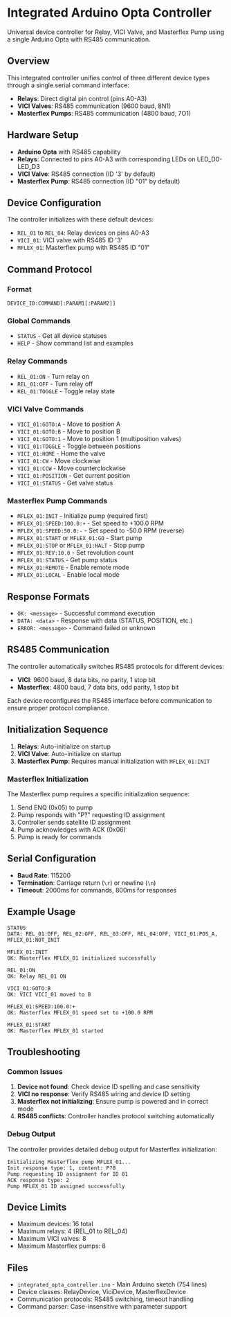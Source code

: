 # Integrated Arduino Opta Controller

Universal device controller for Relay, VICI Valve, and Masterflex Pump using a single Arduino Opta with RS485 communication.

## Overview

This integrated controller unifies control of three different device types through a single serial command interface:
- **Relays**: Direct digital pin control (pins A0-A3)
- **VICI Valves**: RS485 communication (9600 baud, 8N1)  
- **Masterflex Pumps**: RS485 communication (4800 baud, 7O1)

## Hardware Setup

- **Arduino Opta** with RS485 capability
- **Relays**: Connected to pins A0-A3 with corresponding LEDs on LED_D0-LED_D3
- **VICI Valve**: RS485 connection (ID '3' by default)
- **Masterflex Pump**: RS485 connection (ID "01" by default)

## Device Configuration

The controller initializes with these default devices:
- `REL_01` to `REL_04`: Relay devices on pins A0-A3
- `VICI_01`: VICI valve with RS485 ID '3'
- `MFLEX_01`: Masterflex pump with RS485 ID "01"

## Command Protocol

### Format
```
DEVICE_ID:COMMAND[:PARAM1[:PARAM2]]
```

### Global Commands
- `STATUS` - Get all device statuses
- `HELP` - Show command list and examples

### Relay Commands
- `REL_01:ON` - Turn relay on
- `REL_01:OFF` - Turn relay off
- `REL_01:TOGGLE` - Toggle relay state

### VICI Valve Commands
- `VICI_01:GOTO:A` - Move to position A
- `VICI_01:GOTO:B` - Move to position B
- `VICI_01:GOTO:1` - Move to position 1 (multiposition valves)
- `VICI_01:TOGGLE` - Toggle between positions
- `VICI_01:HOME` - Home the valve
- `VICI_01:CW` - Move clockwise
- `VICI_01:CCW` - Move counterclockwise
- `VICI_01:POSITION` - Get current position
- `VICI_01:STATUS` - Get valve status

### Masterflex Pump Commands
- `MFLEX_01:INIT` - Initialize pump (required first)
- `MFLEX_01:SPEED:100.0:+` - Set speed to +100.0 RPM
- `MFLEX_01:SPEED:50.0:-` - Set speed to -50.0 RPM (reverse)
- `MFLEX_01:START` or `MFLEX_01:GO` - Start pump
- `MFLEX_01:STOP` or `MFLEX_01:HALT` - Stop pump
- `MFLEX_01:REV:10.0` - Set revolution count
- `MFLEX_01:STATUS` - Get pump status
- `MFLEX_01:REMOTE` - Enable remote mode
- `MFLEX_01:LOCAL` - Enable local mode

## Response Formats

- `OK: <message>` - Successful command execution
- `DATA: <data>` - Response with data (STATUS, POSITION, etc.)
- `ERROR: <message>` - Command failed or unknown

## RS485 Communication

The controller automatically switches RS485 protocols for different devices:
- **VICI**: 9600 baud, 8 data bits, no parity, 1 stop bit
- **Masterflex**: 4800 baud, 7 data bits, odd parity, 1 stop bit

Each device reconfigures the RS485 interface before communication to ensure proper protocol compliance.

## Initialization Sequence

1. **Relays**: Auto-initialize on startup
2. **VICI Valve**: Auto-initialize on startup  
3. **Masterflex Pump**: Requires manual initialization with `MFLEX_01:INIT`

### Masterflex Initialization
The Masterflex pump requires a specific initialization sequence:
1. Send ENQ (0x05) to pump
2. Pump responds with "P?" requesting ID assignment
3. Controller sends satellite ID assignment
4. Pump acknowledges with ACK (0x06)
5. Pump is ready for commands

## Serial Configuration

- **Baud Rate**: 115200
- **Termination**: Carriage return (`\r`) or newline (`\n`)
- **Timeout**: 2000ms for commands, 800ms for responses

## Example Usage

```
STATUS
DATA: REL_01:OFF, REL_02:OFF, REL_03:OFF, REL_04:OFF, VICI_01:POS_A, MFLEX_01:NOT_INIT

MFLEX_01:INIT
OK: Masterflex MFLEX_01 initialized successfully

REL_01:ON
OK: Relay REL_01 ON

VICI_01:GOTO:B
OK: VICI VICI_01 moved to B

MFLEX_01:SPEED:100.0:+
OK: Masterflex MFLEX_01 speed set to +100.0 RPM

MFLEX_01:START
OK: Masterflex MFLEX_01 started
```

## Troubleshooting

### Common Issues

1. **Device not found**: Check device ID spelling and case sensitivity
2. **VICI no response**: Verify RS485 wiring and device ID setting
3. **Masterflex not initializing**: Ensure pump is powered and in correct mode
4. **RS485 conflicts**: Controller handles protocol switching automatically

### Debug Output

The controller provides detailed debug output for Masterflex initialization:
```
Initializing Masterflex pump MFLEX_01...
Init response type: 1, content: P?0
Pump requesting ID assignment for ID 01
ACK response type: 2  
Pump MFLEX_01 ID assigned successfully
```

## Device Limits

- Maximum devices: 16 total
- Maximum relays: 4 (REL_01 to REL_04)
- Maximum VICI valves: 8
- Maximum Masterflex pumps: 8

## Files

- `integrated_opta_controller.ino` - Main Arduino sketch (754 lines)
- Device classes: RelayDevice, ViciDevice, MasterflexDevice
- Communication protocols: RS485 switching, timeout handling
- Command parser: Case-insensitive with parameter support